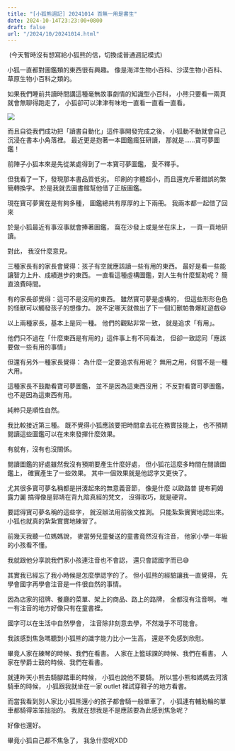 ```yaml
---
title: "[小狐熊週記] 20241014 百無一用是書生"
date: 2024-10-14T23:23:00+0800
draft: false
url: "/2024/10/20241014.html"
---
```


 (今天暫時沒有想寫給小狐熊的信，切換成普通週記模式)

小狐一直都對圖鑑類的東西很有興趣。
像是海洋生物小百科、沙漠生物小百科、草原生物小百科之類的。

如果我們睡前共讀時間講這種毫無故事劇情的知識型小百科，
小熊只要看一兩頁就會無聊得跑走了，
小狐卻可以津津有味地一直看一直看一直看。




![]($https://blogger.googleusercontent.com/img/a/AVvXsEgfb6qwjUIF-9nS-NSlUxkuHU3VUNtjdVJo8g0ZYHe8yGyjFDoUoLPC2DspZyti-_IeR9wvYzhHaVHzxlDIJBnzyH7QRxZewo3i0ojOhYvLh1ZNOSgG-mG0LKuG8YKjuwIrpr7AnOwFWeTwE4zzqGYAmXiLt7QpkIYGfwzy3VTvNIjVNx43EzZzZSTnGEw)



而且自從我們成功把「讀書自動化」這件事開發完成之後，
小狐動不動就會自己沉浸在書本小角落裡。
最近更是抱著一本圖鑑瘋狂研讀，
那就是……寶可夢圖鑑！

前陣子小狐本來是先從某處得到了一本寶可夢圖鑑，
愛不釋手。

但我看了一下，發現那本書品質低劣。
印刷的字體超小，而且還充斥著錯誤的繁簡轉換字。
於是我就去圖書館幫他借了正版圖鑑。

現在寶可夢實在是有夠多種，
圖鑑總共有厚厚的上下兩冊。
我兩本都一起借了回來

於是小狐最近有事沒事就會捧著圖鑑，
窩在沙發上或是坐在床上，
一頁一頁地研讀。

對此，
我沒什麼意見。

三種家長有的家長會覺得：孩子有空就應該讀一些有用的東西。
最好是看一些能讓智力上升、成績進步的東西。
一直看這種虛構圖鑑，對人生有什麼幫助呢？
簡直浪費時間。

有的家長卻覺得：這可不是沒用的東西。
雖然寶可夢是虛構的，
但這些形形色色的怪獸可以觸發孩子的想像力。
說不定哪天就做出了下一個幻獸帕魯爆紅遊戲😆

以上兩種家長，基本上是同一種。
他們的觀點非常一致，
就是追求「有用」。

他們只不過在「什麼東西是有用的」這件事上有不同看法，
但卻一致認同「應該要做一些有用的事情」

但還有另外一種家長覺得：
為什麼一定要追求有用呢？
無用之用，何嘗不是一種大用。

這種家長不鼓勵看寶可夢圖鑑，
並不是因為這東西沒用；
不反對看寶可夢圖鑑，
也不是因為這東西有用。

純粹只是順性自然。

我比較接近第三種。
既不覺得小狐應該要把時間拿去花在務實技能上，
也不預期閱讀這些圖鑑可以在未來發揮什麼效果。

有就有，沒有也沒關係。

閱讀圖鑑的好處雖然我沒有預期要產生什麼好處，
但小狐花這麼多時間在閱讀圖鑑上，
確實產生了一些效果。
其中一個效果就是他認字又更快了。

尤其很多寶可夢名稱都是拼湊起來的無意義音節，
像是什麼
以歐路普
提布莉姆
露力麗
搞得像是郭靖在背九陰真經的梵文，
沒得取巧，就是硬背。

要認得寶可夢名稱的這些字，
就沒辦法用前後文推測。
只能紮紮實實地認出來。
小狐也就真的紮紮實實地練習了。

前幾天我聽一位媽媽說，
麥當勞兒童餐送的童書竟然沒有注音，
他家小學一年級的小孩看不懂。

我就跟他分享說我們家小孩連注音也不會認，
還只會認國字而已😅

其實我已經忘了我小時候是怎麼學認字的了。
但小狐熊的經驗讓我一直覺得，
先學會國字再學會注音是一件很自然的事情。

因為店家的招牌、餐廳的菜單、架上的商品、路上的路牌，
全都沒有注音啊。
唯一有注音的地方好像只有在童書裡。

國字可以在生活中自然學會，
注音除非刻意去學，不然幾乎不可能會。

我該感到焦急嗎聽到小狐熊的識字能力比小一生高，
還是不免感到欣慰。

畢竟人家在練琴的時候、我們在看書。
人家在上籃球課的時候、我們在看書。
人家在學爵士鼓的時候、我們在看書。

就連昨天小熊去騎腳踏車的時候，
小狐也說他不要騎。
所以當小熊和媽媽去河濱騎車的時候，
小狐跟我就坐在一家 outlet 裡試穿鞋子的地方看書。

而當我看到別人家比小狐熊還小的孩子都會騎一般單車了，
小狐連有輔助輪的單車都騎得笨笨拙拙的。
我就在想我是不是應該要為此感到焦急呢？

好像也還好。

畢竟小狐自己都不焦急了，
我急什麼呢XDD


